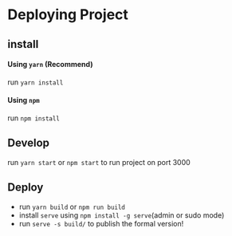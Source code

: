 # Deploying Project

## install
#### Using `yarn` (**Recommend**)
run `yarn install`

#### Using `npm` 
run `npm install`

## Develop

run `yarn start` or `npm start` to run project on port 3000

## Deploy

- run `yarn build` or `npm run build`
- install `serve` using `npm install -g serve`(admin or sudo mode)
- run `serve -s build/` to publish the formal version!

